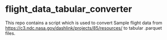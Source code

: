 # flight_data_tabular_converter
This repo contains a script which is used to convert Sample flight data from https://c3.ndc.nasa.gov/dashlink/projects/85/resources/ to tabular .parquet files.
